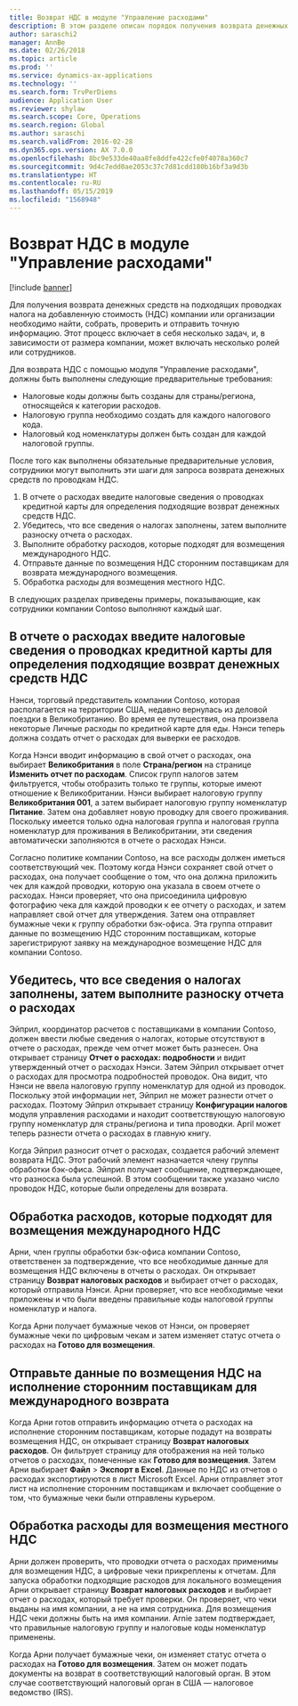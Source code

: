 ```yaml
---
title: Возврат НДС в модуле "Управление расходами"
description: В этом разделе описан порядок получения возврата денежных средств по соответствующим проводкам налога на добавленную стоимость (НДС).
author: saraschi2
manager: AnnBe
ms.date: 02/26/2018
ms.topic: article
ms.prod: ''
ms.service: dynamics-ax-applications
ms.technology: ''
ms.search.form: TrvPerDiems
audience: Application User
ms.reviewer: shylaw
ms.search.scope: Core, Operations
ms.search.region: Global
ms.author: saraschi
ms.search.validFrom: 2016-02-28
ms.dyn365.ops.version: AX 7.0.0
ms.openlocfilehash: 8bc9e533de40aa8fe8ddfe422cfe0f4078a360c7
ms.sourcegitcommit: 9d4c7edd0ae2053c37c7d81cdd180b16bf3a9d3b
ms.translationtype: HT
ms.contentlocale: ru-RU
ms.lasthandoff: 05/15/2019
ms.locfileid: "1568948"
---
```

# <a name="vat-recovery-in-expense-management"></a>Возврат НДС в модуле "Управление расходами"

[!include [banner](../includes/banner.md)]

Для получения возврата денежных средств на подходящих проводках налога на добавленную стоимость (НДС) компании или организации необходимо найти, собрать, проверить и отправить точную информацию. Этот процесс включает в себя несколько задач, и, в зависимости от размера компании, может включать несколько ролей или сотрудников.

Для возврата НДС с помощью модуля "Управление расходами", должны быть выполнены следующие предварительные требования:

- Налоговые коды должны быть созданы для страны/региона, относящейся к категории расходов.
- Налоговую группа необходимо создать для каждого налогового кода.
- Налоговый код номенклатуры должен быть создан для каждой налоговой группы.

После того как выполнены обязательные предварительные условия, сотрудники могут выполнить эти шаги для запроса возврата денежных средств по проводкам НДС.

1. В отчете о расходах введите налоговые сведения о проводках кредитной карты для определения подходящие возврат денежных средств НДС.
2. Убедитесь, что все сведения о налогах заполнены, затем выполните разноску отчета о расходах.
3. Выполните обработку расходов, которые подходят для возмещения международного НДС.
4. Отправьте данные по возмещения НДС сторонним поставщикам для возврата международного возмещения.
5. Обработка расходы для возмещения местного НДС.

В следующих разделах приведены примеры, показывающие, как сотрудники компании Contoso выполняют каждый шаг.

## <a name="on-an-expense-report-enter-tax-information-about-credit-card-transactions-to-identify-eligible-vat-refunds"></a>В отчете о расходах введите налоговые сведения о проводках кредитной карты для определения подходящие возврат денежных средств НДС

Нэнси, торговый представитель компании Contoso, которая располагается на территории США, недавно вернулась из деловой поездки в Великобританию. Во время ее путешествия, она произвела некоторые Личные расходы по кредитной карте для еды. Нэнси теперь должна создать отчет о расходах для выверки ее расходов.

Когда Нэнси вводит информацию в свой отчет о расходах, она выбирает **Великобритания** в поле **Страна/регион** на странице **Изменить отчет по расходам**. Список групп налогов затем фильтруется, чтобы отобразить только те группы, которые имеют отношение к Великобритании. Нэнси выбирает налоговую группу **Великобритания 001**, а затем выбирает налоговую группу номенклатур **Питание**. Затем она добавляет новую проводку для своего проживания. Поскольку имеется только одна налоговая группа и налоговая группа номенклатур для проживания в Великобритании, эти сведения автоматически заполняются в отчете о расходах Нэнси.

Согласно политике компании Contoso, на все расходы должен иметься соответствующий чек. Поэтому когда Нэнси сохраняет свой отчет о расходах, она получает сообщение о том, что она должна приложить чек для каждой проводки, которую она указала в своем отчете о расходах. Нэнси проверяет, что она присоединила цифровую фотографию чека для каждой проводки к ее отчету о расходах, и затем направляет свой отчет для утверждения. Затем она отправляет бумажные чеки к группу обработки бэк-офиса. Эта группа отправит данные по возмещению НДС сторонним поставщикам, которые зарегистрируют заявку на международное возмещение НДС для компании Contoso.

## <a name="make-sure-that-all-tax-information-is-complete-and-then-post-the-expense-report"></a>Убедитесь, что все сведения о налогах заполнены, затем выполните разноску отчета о расходах

Эйприл, координатор расчетов с поставщиками в компании Contoso, должен ввести любые сведения о налогах, которые отсутствуют в отчете о расходах, прежде чем отчет может быть разнесен. Она открывает страницу **Отчет о расходах: подробности** и видит утвержденный отчет о расходах Нэнси. Затем Эйприл открывает отчет о расходах для просмотра подробностей проводок. Она видит, что Нэнси не ввела налоговую группу номенклатур для одной из проводок. Поскольку этой информации нет, Эйприл не может разнести отчет о расходах. Поэтому Эйприл открывает страницу **Конфигурации налогов** модуля управления расходами и находит соответствующую налоговую группу номенклатур для страны/региона и типа проводки. April может теперь разнести отчета о расходах в главную книгу.

Когда Эйприл разносит отчет о расходах, создается рабочий элемент возврата НДС. Этот рабочий элемент назначается члену группы обработки бэк-офиса. Эйприл получает сообщение, подтверждающее, что разноска была успешной. В этом сообщении также указано число проводок НДС, которые были определены для возврата.

## <a name="process-expenses-that-are-eligible-for-international-vat-recovery"></a>Обработка расходов, которые подходят для возмещения международного НДС

Арни, член группы обработки бэк-офиса компании Contoso, ответственен за подтверждение, что все необходимые данные для возмещения НДС включены в отчеты о расходах. Он открывает страницу **Возврат налоговых расходов** и выбирает отчет о расходах, который отправила Нэнси. Арни проверяет, что все необходимые чеки приложены и что были введены правильные коды налоговой группы номенклатур и налога.

Когда Арни получает бумажные чеков от Нэнси, он проверяет бумажные чеки по цифровым чекам и затем изменяет статус отчета о расходах на **Готово для возмещения**.

## <a name="send-vat-recovery-data-to-the-third-party-vendor-to-file-international-recovery-returns"></a>Отправьте данные по возмещения НДС на исполнение сторонним поставщикам для международного возврата

Когда Арни готов отправить информацию отчета о расходах на исполнение сторонним поставщикам, которые подадут на возвраты возмещения НДС, он открывает страницу **Возврат налоговых расходов**. Он фильтрует страницу для отображения на ней только отчетов о расходах, помеченные как **Готово для возмещения**. Затем Арни выбирает **Файл** &gt; **Экспорт в Excel**. Данные по НДС из отчетов о расходах экспортируются в лист Microsoft Excel. Арни отправляет этот лист на исполнение сторонним поставщикам и включает сообщение о том, что бумажные чеки были отправлены курьером.

## <a name="process-expenses-for-domestic-vat-recovery"></a>Обработка расходы для возмещения местного НДС

Арни должен проверить, что проводки отчета о расходах применимы для возмещения НДС, а цифровые чеки прикреплены к отчетам. Для запуска обработки подходящие расходов для локального возмещения Арни открывает страницу **Возврат налоговых расходов** и выбирает отчет о расходах, который требует проверки. Он проверяет, что чеки выданы на имя компании, а не на имя сотрудника. Для возмещения НДС чеки должны быть на имя компании. Arnie затем подтверждает, что правильные налоговую группу и налоговые коды номенклатур применены.

Когда Арни получает бумажные чеки, он изменяет статус отчета о расходах на **Готово для возмещения**. Затем он может подать документы на возврат в соответствующий налоговый орган. В этом случае соответствующий налоговый орган в США — налоговое ведомство (IRS).
